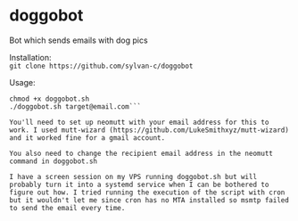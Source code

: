# doggobot
Bot which sends emails with dog pics

Installation:<br>
```git clone https://github.com/sylvan-c/doggobot```

Usage:<br>
```cd doggobot
chmod +x doggobot.sh
./doggobot.sh target@email.com```

You'll need to set up neomutt with your email address for this to work. I used mutt-wizard (https://github.com/LukeSmithxyz/mutt-wizard) and it worked fine for a gmail account. 

You also need to change the recipient email address in the neomutt command in doggobot.sh

I have a screen session on my VPS running doggobot.sh but will probably turn it into a systemd service when I can be bothered to figure out how. I tried running the execution of the script with cron but it wouldn't let me since cron has no MTA installed so msmtp failed to send the email every time.
